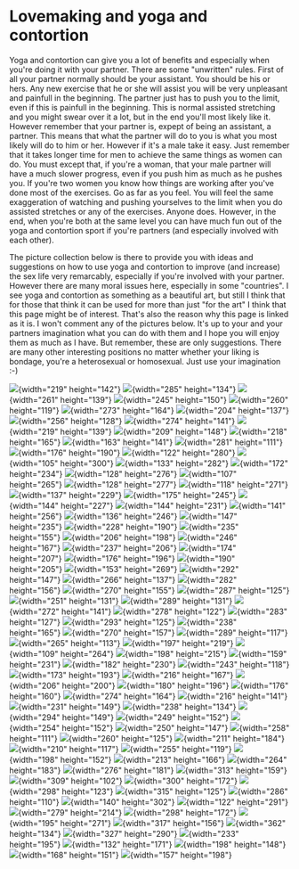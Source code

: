 # Lovemaking and yoga and contortion

Yoga and contortion can give you a lot of benefits and especially when
you're doing it with your partner. There are some "unwritten" rules.
First of all your partner normally should be your assistant. You should
be his or hers. Any new exercise that he or she will assist you will be
very unpleasant and painfull in the beginning. The partner just has to
push you to the limit, even if this is painfull in the beginning. This
is normal assisted stretching and you might swear over it a lot, but in
the end you'll most likely like it. However remember that your partner
is, expept of being an assistant, a partner. This means that what the
partner will do to you is what you most likely will do to him or her.
However if it's a male take it easy. Just remember that it takes longer
time for men to achieve the same things as women can do. You must except
that, if you're a woman, that your male partner will have a
<span class="underline">much</span> slower progress, even if you push him as much as he
pushes you. If you're two women you know how things are working after
you've done most of the exercises. Go as far as you feel. You will feel
the same exaggeration of watching and pushing yourselves to the limit
when you do assisted stretches or any of the exercises. Anyone does.
However, in the end, when you're both at the same level you can have
much fun out of the yoga and contortion sport if you're partners (and
especially involved with each other).

The picture collection below is there to provide you with ideas and
suggestions on how to use yoga and contortion to improve (<span class="underline">and
increase</span>) the sex life very remarcably, especially if
you're involved with your partner. However there are many moral issues
here, especially in some "countries". I see yoga and contortion as
something as a beautiful art, but still I think that for those that
think it can be used for more than just "for the art" I think that
this page might be of interest. That's also the reason why this page is
linked as it is. I won't comment any of the pictures below. It's up to
your and your partners imagination what you can do with them and I hope
you will enjoy them as much as I have. But remember, these are only
suggestions. There are many other interesting positions no matter
whether your liking is bondage, you're a heterosexual or homosexual.
Just use your imagination :-)

<div class="img-group">

![](/images/flexlove085.jpg){width="219" height="142"}
![](/images/flexlove086.jpg){width="285" height="134"}
![](/images/flexlove106.jpg){width="261" height="139"}
![](/images/flexlove107.jpg){width="245" height="150"}
![](/images/flexlove090.jpg){width="260" height="119"}
![](/images/flexlove091.jpg){width="273" height="164"}
![](/images/flexlove084.jpg){width="204" height="137"}
![](/images/flexlove059.jpg){width="256" height="128"}
![](/images/flexlove050.jpg){width="274" height="141"}
![](/images/flexlove079.jpg){width="219" height="139"}
![](/images/flexlove040.jpg){width="209" height="148"}
![](/images/flexlove044.jpg){width="218" height="165"}
![](/images/flexlove108.jpg){width="163" height="141"}
![](/images/flexlove109.jpg){width="281" height="111"}
![](/images/flexlove007.jpg){width="176" height="190"}
![](/images/flexlove035.jpg){width="122" height="280"}
![](/images/flexlove021.jpg){width="105" height="300"}
![](/images/flexlove039.jpg){width="133" height="282"}
![](/images/flexlove001.jpg){width="172" height="234"}
![](/images/flexlove067.jpg){width="128" height="276"}
![](/images/flexlove064.jpg){width="107" height="265"}
![](/images/flexlove034.jpg){width="128" height="277"}
![](/images/flexlove071.jpg){width="118" height="271"}
![](/images/flexlove068.jpg){width="137" height="229"}
![](/images/flexlove038.jpg){width="175" height="245"}
![](/images/flexlove032.jpg){width="144" height="227"}
![](/images/flexlove069.jpg){width="144" height="231"}
![](/images/flexlove005.jpg){width="141" height="256"}
![](/images/flexlove066.jpg){width="136" height="246"}
![](/images/flexlove003.jpg){width="147" height="235"}
![](/images/flexlove033.jpg){width="228" height="190"}
![](/images/flexlove078.jpg){width="235" height="155"}
![](/images/flexlove072.jpg){width="206" height="198"}
![](/images/flexlove026.jpg){width="246" height="167"}
![](/images/flexlove041.jpg){width="237" height="206"}
![](/images/flexlove010.jpg){width="174" height="207"}
![](/images/flexlove018.jpg){width="176" height="196"}
![](/images/flexlove022.jpg){width="190" height="205"}
![](/images/flexlove058.jpg){width="153" height="269"}
![](/images/flexlove002.jpg){width="292" height="147"}
![](/images/flexlove006.jpg){width="266" height="137"}
![](/images/flexlove088.jpg){width="282" height="156"}
![](/images/flexlove008.jpg){width="270" height="155"}
![](/images/flexlove063.jpg){width="287" height="125"}
![](/images/flexlove095.jpg){width="251" height="131"}
![](/images/flexlove004.jpg){width="289" height="131"}
![](/images/flexlove031.jpg){width="272" height="141"}
![](/images/flexlove111.jpg){width="278" height="122"}
![](/images/flexlove062.jpg){width="283" height="127"}
![](/images/flexlove092.jpg){width="293" height="125"}
![](/images/flexlove094.jpg){width="238" height="165"}
![](/images/flexlove105.jpg){width="270" height="157"}
![](/images/flexlove030.jpg){width="289" height="117"}
![](/images/flexlove082.jpg){width="265" height="113"}
![](/images/flexlove061.jpg){width="197" height="219"}
![](/images/flexlove037.jpg){width="109" height="264"}
![](/images/flexlove017.jpg){width="198" height="215"}
![](/images/flexlove060.jpg){width="159" height="231"}
![](/images/flexlove057.jpg){width="182" height="230"}
![](/images/flexlove104.jpg){width="243" height="118"}
![](/images/flexlove013.jpg){width="173" height="193"}
![](/images/flexlove045.jpg){width="216" height="167"}
![](/images/flexlove009.jpg){width="206" height="200"}
![](/images/flexlove056.jpg){width="180" height="196"}
![](/images/flexlove073.jpg){width="176" height="160"}
![](/images/flexlove042.jpg){width="274" height="164"}
![](/images/flexlove014.jpg){width="216" height="141"}
![](/images/flexlove047.jpg){width="231" height="149"}
![](/images/flexlove043.jpg){width="238" height="134"}
![](/images/flexlove046.jpg){width="294" height="149"}
![](/images/flexlove048.jpg){width="249" height="152"}
![](/images/flexlove015.jpg){width="254" height="152"}
![](/images/flexlove051.jpg){width="250" height="147"}
![](/images/flexlove052.jpg){width="258" height="111"}
![](/images/flexlove053.jpg){width="260" height="125"}
![](/images/flexlove054.jpg){width="211" height="184"}
![](/images/flexlove055.jpg){width="210" height="117"}
![](/images/flexlove074.jpg){width="255" height="119"}
![](/images/flexlove077.jpg){width="198" height="152"}
![](/images/flexlove075.jpg){width="213" height="166"}
![](/images/flexlove076.jpg){width="264" height="183"}
![](/images/flexlove087.jpg){width="276" height="181"}
![](/images/flexlove081.jpg){width="313" height="159"}
![](/images/flexlove089.jpg){width="309" height="102"}
![](/images/flexlove012.jpg){width="300" height="172"}
![](/images/flexlove093.jpg){width="298" height="123"}
![](/images/flexlove110.jpg){width="315" height="125"}
![](/images/flexlove083.jpg){width="286" height="110"}
![](/images/flexlove070.jpg){width="140" height="302"}
![](/images/flexlove065.jpg){width="122" height="291"}
![](/images/flexlove016.jpg){width="279" height="214"}
![](/images/flexlove011.jpg){width="298" height="172"}
![](/images/flexlove036.jpg){width="195" height="271"}
![](/images/flexlove049.jpg){width="317" height="156"}
![](/images/flexlove080.jpg){width="362" height="134"}
![](/images/flexlove098.jpg){width="327" height="290"}
![](/images/flexlove024.jpg){width="233" height="195"}
![](/images/flexlove025.jpg){width="132" height="171"}
![](/images/flexlove027.jpg){width="198" height="148"}
![](/images/flexlove028.jpg){width="168" height="151"}
![](/images/flexlove029.jpg){width="157" height="198"}

</div>